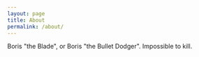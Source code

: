 ```yaml
---
layout: page
title: About
permalink: /about/
---
```


Boris "the Blade", or Boris "the Bullet Dodger".
Impossible to kill.

